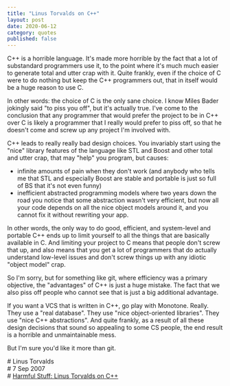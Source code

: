 ```yaml
---
title: "Linus Torvalds on C++"
layout: post
date: 2020-06-12
category: quotes
published: false
---
```


C++ is a horrible language. It's made more horrible by the fact that a lot of substandard programmers use it, to the point where it's much much  easier to generate total and utter crap with it. Quite frankly, even if the choice of C were to do nothing but keep the C++ programmers out, that in itself would be a huge reason to use C.

In other words: the choice of C is the only sane choice. I know Miles Bader jokingly said "to piss you off", but it's actually true. I've come to the conclusion that any programmer that would prefer the project to be in C++ over C is likely a programmer that I really would prefer to piss off, so that he doesn't come and screw up any project I'm involved with.

C++ leads to really really bad design choices. You invariably start using the "nice" library features of the language like STL and Boost and other total and utter crap, that may "help" you program, but causes:

- infinite amounts of pain when they don't work (and anybody who tells me that STL and especially Boost are stable and portable is just so full of BS that it's not even funny)
- inefficient abstracted programming models where two years down the road you notice that some abstraction wasn't very efficient, but now all your code depends on all the nice object models around it, and you cannot fix it without rewriting your app.

In other words, the only way to do good, efficient, and system-level and portable C++ ends up to limit yourself to all the things that are basically available in C. And limiting your project to C means that people don't screw that up, and also means that you get a lot of programmers that do actually understand low-level issues and don't screw things up with any idiotic "object model" crap.

So I'm sorry, but for something like git, where efficiency was a primary objective, the "advantages" of C++ is just a huge mistake. The fact that we also piss off people who cannot see that is just a big additional advantage.

If you want a VCS that is written in C++, go play with Monotone. Really. They use a "real database". They use "nice object-oriented libraries". They use "nice C++ abstractions". And quite frankly, as a result of all these design decisions that sound so appealing to some CS people, the end result is a horrible and unmaintainable mess.
  
But I'm sure you'd like it more than git.

\# Linus Torvalds\
\# 7 Sep 2007\
\# [Harmful Stuff: Linus Torvalds on C++](http://harmful.cat-v.org/software/c++/linus)
